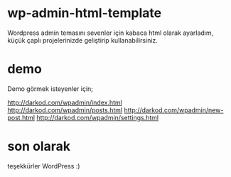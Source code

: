 # wp-admin-html-template
Wordpress admin temasını sevenler için kabaca html olarak ayarladım, küçük çaplı projelerinizde geliştirip kullanabilirsiniz.

# demo
Demo görmek isteyenler için;

http://darkod.com/wpadmin/index.html
http://darkod.com/wpadmin/posts.html
http://darkod.com/wpadmin/new-post.html
http://darkod.com/wpadmin/settings.html

# son olarak
teşekkürler WordPress :)
